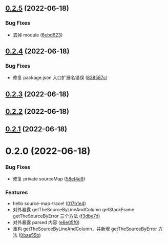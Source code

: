 

## [0.2.5](https://github.com/chenyueban/source-map-trace/compare/0.2.4...0.2.5) (2022-06-18)


### Bug Fixes

* 去掉 module ([6ebd623](https://github.com/chenyueban/source-map-trace/commit/6ebd6238d66aac2d7afde95e74de45dba3ea9a72))

## [0.2.4](https://github.com/chenyueban/source-map-trace/compare/0.2.3...0.2.4) (2022-06-18)


### Bug Fixes

* 修复 package.json 入口扩展名错误 ([838587c](https://github.com/chenyueban/source-map-trace/commit/838587cb64a50446e13669ce50ee963d2da6a237))

## [0.2.3](https://github.com/chenyueban/source-map-trace/compare/0.2.2...0.2.3) (2022-06-18)

## [0.2.2](https://github.com/chenyueban/source-map-trace/compare/0.2.1...0.2.2) (2022-06-18)

## [0.2.1](https://github.com/chenyueban/source-map-trace/compare/0.2.0...0.2.1) (2022-06-18)

# 0.2.0 (2022-06-18)


### Bug Fixes

* 修复 private sourceMap ([58ef4e9](https://github.com/chenyueban/source-map-trace/commit/58ef4e9a5ddcd9452d5a34477c527a23038a2531))


### Features

* hello source-map-trace! ([017b1e4](https://github.com/chenyueban/source-map-trace/commit/017b1e4fff01ffa66c060666aaecd2f77f369fd6))
* 对外暴露 getTheSourceByLineAndColumn getStackFrame getTheSourceByError 三个方法 ([f3dbe7d](https://github.com/chenyueban/source-map-trace/commit/f3dbe7ddb9a5c5dec2a5e900d89a87c5ad78ffd0))
* 对外暴露 parsed 内容 ([e6e05f0](https://github.com/chenyueban/source-map-trace/commit/e6e05f060a0fba6970a0fd46400d1bdd479d7634))
* 重构 getTheSourceByLineAndColumn，并新增 getTheSourceByError 方法 ([0bae55b](https://github.com/chenyueban/source-map-trace/commit/0bae55b72d6820c62ccfec5578fdafbadd804366))